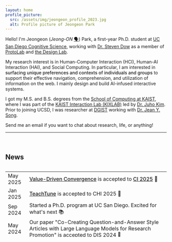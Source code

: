 ```yaml
---
layout: home
profile_picture:
  src: /assets/img/jeongeon_profile_2023.jpg
  alt: Profile picture of Jeongeon Park
---
```


<p>
Hello! I'm Jeongeon (<i>Jeong-ON</i> <a id="plain-bg" href="https://www.howtopronounce.com/jeongeon/36191893">🗣️</a>) Park, a first-year Ph.D. student at <a id="blue-bg" href="https://cogsci.ucsd.edu/">UC San Diego Cognitive Science</a>, working with <a id="blue-bg" href="https://spdow.ucsd.edu/">Dr. Steven Dow</a> as a member of <a id="blue-bg" href="https://protolab.ucsd.edu/">ProtoLab</a> and <a id="blue-bg" href="https://designlab.ucsd.edu/">the Design Lab</a>.

</p>

<p>
My research interest is in Human-Computer Interaction (HCI), Human-AI Interaction (HAI), and Social Computing. 
In particular, I am interested in <span style="font-weight: 500">surfacing unique preferences and contexts of individuals and groups</span> to support their effective navigation, comprehension, and utilization of information on the web. I mainly design and build AI-infused interactive systems.
<!-- I am interested in supporting individuals and groups to <span style="font-weight: 600">effectively navigate, comprehend, and utilize information on the web</span> in connection to their <span style="font-weight: 600">unique preferences and contexts</span>. I mainly design and build AI-infused interactive systems.  -->
</p> 

<!-- <p>
My past research spans across topics such as crowdsourcing, 

</p> -->

<p>
I got my M.S. and B.S. degrees from the <a id="blue-bg" href="https://cs.kaist.ac.kr/">School of Computing at KAIST</a>, where I was part of the <a id="blue-bg" href="http://kixlab.org">KAIST Interaction Lab (KIXLAB)</a> led by <a id="blue-bg" href="https://juhokim.com/">Dr. Juho Kim</a>. Prior to joining UCSD, I was researcher at <a id="blue-bg" href="https://www.dgist.ac.kr/">DGIST</a> working with <a id="blue-bg" href="https://jyskwon.github.io/">Dr. Jean Y. Song</a>.
</p>


<p>
Send me an email if you want to chat about research, life, or anything! <br/>


</p>

<hr><div style="height: 20px"></div>


<h2>News</h2>
<!--
<p style="margin-bottom: 15px">
<b class="highlights">Jan 2024</b> Attending <a href="https://conference.hcikorea.org/hcik2024/main/main.asp" style="font-weight:500">HCI Korea 2024</a> ✈️<br/>
<b class="highlights">Dec 2023</b> My first first-authored paper ''DynamicLabels: Supporting Informed Construction of Machine Learning Label Sets with Crowd Feedback'' is accepted to IUI 2024 📄 <br/>
<b class="highlights"></b>  <br/>
<b class="highlights"></b>  <br/>
<b class="highlights"></b> <br/>
<b class="highlights"></b>  <br/>
<b class="highlights"></b> <br/>
<b class="highlights">Apr 2023</b>  <br/>
<b class="highlights">Jan 2023</b> Submitted two papers to CSCW 2023. Fingers crossed 🤞<br/>
<details>
  <summary>More news:</summary>
  <b class="highlights">Aug 2023</b> <br/>
  <b class="highlights">Aug 2023</b> <br/>
  <b class="highlights">Aug 2023</b> <br/>
  <b class="highlights">Aug 2023</b> <br/>
</details>
</p>
-->
<p>
<div style="overflow-y: scroll; max-height: 220px;">
   <table style="padding-bottom:10px; ">
   <tr>
       <td class="highlights">May 2025</td>
       <td> <a href="publications#value-centered" style="font-weight:500">Value-Driven Convergence</a> is accepted to <a href="https://ci.acm.org/2025/" style="font-weight:500">CI 2025</a> 📄
       </td>
    </tr>
   <tr>
       <td class="highlights">Jan 2025</td>
       <td> <a href="publications#teachtune" style="font-weight:500">TeachTune</a> is accepted to CHI 2025 📄
       </td>
    </tr>
   <tr>
       <td class="highlights">Sep 2024</td>
       <td> Started a Ph.D. program at UC San Diego. Excited for what's next 📚
       </td>
    </tr>
   <tr>
       <td class="highlights">May 2024</td>
       <td> Our paper "Co-Creating Question-and-Answer Style Articles with Large Language Models for Research Promotion" is accepted to DIS 2024 📄
       </td>
    </tr>
   <tr>
       <td class="highlights">May 2024</td>
       <td> Attending <a href="https://chi2024.acm.org/" style="font-weight:500">CHI 2024</a> and the <a href="https://sites.google.com/view/chi2024-sensemaking-workshop/home" style="font-weight:500">Sensemaking Workshop</a> in Hawaii 🌺🌴, come check out <a href="https://programs.sigchi.org/chi/2024/program/content/147936" style="font-weight:500">CreativeConnect on May 13th (Mon)</a>! ✈️
       </td>
    </tr>
    <tr>
       <td class="highlights">Mar 2024</td>
       <td> EduLive is conditionally accepted to CSCW 2024 after a major revision cycle 📄
       </td>
    </tr>
    <tr>
       <td class="highlights">Mar 2024</td>
       <td> Attending <a href="https://iui.acm.org/2024/" style="font-weight:500">IUI 2024</a> in Greenville, SC and presenting <a href="publications#dynamic-labels" style="font-weight:500">DynamicLabels</a> ✈️</td>
     </tr>
     <tr>
       <td class="highlights">Jan 2024</td>
       <td> Our paper "CreativeConnect: Supporting Reference Recombination for Graphic Design Ideation with Generative AI" is accepted to CHI 2024 📄
       </td>
     </tr>
     <tr>
       <td class="highlights">Jan 2024</td>
       <td> Attending <a href="https://conference.hcikorea.org/hcik2024/main/main.asp" style="font-weight:500">HCI Korea 2024</a> ✈️</td>
     </tr>
     <tr>
       <td class="highlights">Dec 2023</td>
       <td>My first first-authored paper ''DynamicLabels: Supporting Informed Construction of Machine Learning Label Sets with Crowd Feedback'' is accepted to IUI 2024 📄</td>
     </tr>
     <tr>
       <td class="highlights">Nov 2023</td>
       <td> AudiLens got an Jury's Best SIC Honorable Mention 🏆</td>
     </tr>
     <tr>
       <td class="highlights">Oct 2023</td>
       <td> Attending UIST 2023. Excited for my first on-site conference, let's chat! ✈️</td>
     </tr>
     <tr>
       <td class="highlights">Oct 2023</td>
       <td> Joined the DGIST Intelligence Augmentation Group (DIAG) as a researcher 🔬</td>
     </tr>
     <tr>
       <td class="highlights">Aug 2023</td>
       <td> Our poster "AudiLens: Configurable LLM-Generated Audiences for Public Speech Practice" is accepted to UIST 2023 Student Innovation Contest 📄</td>
     </tr>
     <tr>
       <td class="highlights">Jun 2023</td>
       <td> I have defended! Officially a Master now 🎓</td>
     </tr>
     <tr>
        <td class="highlights">Apr 2023</td>
        <td> Attending CHI 2023 virtually 💻</td>
      </tr>
      <tr>
        <td class="highlights">Jan 2023</td>
        <td> Submitted two papers to CSCW 2023. Fingers crossed 🤞</td>
      </tr>
     
   </table>
   <!-- <details>
      <summary>Click for more news:</summary>
      <table>
        <tr>
          <td class="highlights">Apr 2023</td>
          <td> Attending CHI 2023 virtually 💻</td>
        </tr>
        <tr>
          <td class="highlights">Jan 2023</td>
          <td> Submitted two papers to CSCW 2023. Fingers crossed 🤞</td>
        </tr>
     </table>
    </details> -->
</div>
</p>

